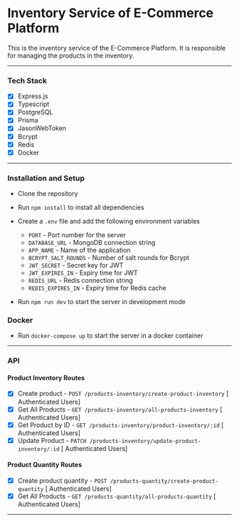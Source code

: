 # Inventory Service of E-Commerce Platform
This is the inventory service of the E-Commerce Platform. It is responsible for managing the products in the inventory.

---

### Tech Stack

- [x] Express.js
- [x] Typescript
- [x] PostgreSQL
- [x] Prisma
- [x] JasonWebToken
- [x] Bcrypt
- [x] Redis
- [x] Docker

---

### Installation and Setup

- Clone the repository
- Run `npm install` to install all dependencies
- Create a `.env` file and add the following environment variables
  - `PORT` - Port number for the server
  - `DATABASE_URL` - MongoDB connection string
  - `APP_NAME` - Name of the application
  - `BCRYPT_SALT_ROUNDS` - Number of salt rounds for Bcrypt
  - `JWT_SECRET` - Secret key for JWT
  - `JWT_EXPIRES_IN` - Expiry time for JWT
  - `REDIS_URL` - Redis connection string
  - `REDIS_EXPIRES_IN` - Expiry time for Redis cache

- Run `npm run dev` to start the server in development mode

### Docker 

- Run `docker-compose up` to start the server in a docker container

---
### API

#### Product Inventory Routes

- [x] Create product - `POST /products-inventory/create-product-inventory` [ Authenticated Users]
- [x] Get All Products - `GET /products-inventory/all-products-inventory` [ Authenticated Users]
- [x] Get Product by ID - `GET /products-inventory/product-inventory/:id` [ Authenticated Users]
- [x] Update Product - `PATCH /products-inventory/update-product-inventory/:id` [ Authenticated Users]

#### Product Quantity Routes

- [x] Create product quantity - `POST /products-quantity/create-product-quantity` [ Authenticated Users]
- [x] Get All Products - `GET /products-quantity/all-products-quantity` [ Authenticated Users]

---